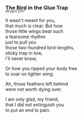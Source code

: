 ### The Bird in the Glue Trap
<p style="margin:0; margin-top: -1.25rem">
  <em>
    <small><small>06 April 2017</small></small>
  </em>
</p>

It wasn't meant for you,\
that much is clear. But how\
those little wings beat such\
a fearsome rhythm \
just to pull you \
those two-hundred bird-lengths,\
sticky trap in tow,\
I'll never know,

Or how you ripped your body free\
to soar on lighter wing.

Ah, those feathers left behind\
were not worth dying over.

I am only glad, my friend,\
that I did not extinguish you\
to put an end to pain.
